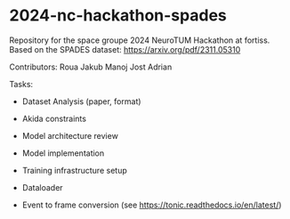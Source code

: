 # 2024-nc-hackathon-spades
Repository for the space groupe 2024 NeuroTUM Hackathon at fortiss.
Based on the SPADES dataset: https://arxiv.org/pdf/2311.05310

Contributors:
Roua
Jakub
Manoj
Jost
Adrian

Tasks:

- Dataset Analysis (paper, format)

- Akida constraints

- Model architecture review

- Model implementation

- Training infrastructure setup

- Dataloader

- Event to frame conversion (see https://tonic.readthedocs.io/en/latest/)

